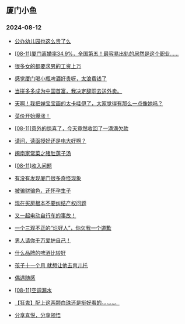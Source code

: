 ## 厦门小鱼 
### 2024-08-12

+ [公办幼儿园也这么贵了么](http://bbs.xmfish.com/read-htm-tid-18230241.html)

+ [[08-11]厦门离婚率34.9%，全国第五！最容易出轨的居然是这个职业......](http://bbs.xmfish.com/read-htm-tid-18230238.html)

+ [很多女的都要求男的工资上万](http://bbs.xmfish.com/read-htm-tid-18230234.html)

+ [感觉厦门喝小瓶啤酒好贵呀，太浪费钱了](http://bbs.xmfish.com/read-htm-tid-18230363.html)

+ [当拼多多成为中国首富，我决定辞职去送外卖。](http://bbs.xmfish.com/read-htm-tid-18230242.html)

+ [天啊！我把婵宝宝画的太卡哇伊了，大家觉得有那么一点像她吗？](http://bbs.xmfish.com/read-htm-tid-18230251.html)

+ [菜价开始爆涨！](http://bbs.xmfish.com/read-htm-tid-18230477.html)

+ [[08-11]意外的惊喜了，今天竟然收回了一滴滴欠款](http://bbs.xmfish.com/read-htm-tid-18230260.html)

+ [请问，读函授好还是电大好啊？](http://bbs.xmfish.com/read-htm-tid-18230372.html)

+ [闽南家常菜之猪肚莲子汤](http://bbs.xmfish.com/read-htm-tid-18230425.html)

+ [[08-11]收入问题](http://bbs.xmfish.com/read-htm-tid-18230266.html)

+ [有没有发现厦门很多奇怪现象](http://bbs.xmfish.com/read-htm-tid-18230498.html)

+ [被骗财骗色，还怀孕生子](http://bbs.xmfish.com/read-htm-tid-18230538.html)

+ [现在买房根本不要纠结产权问题](http://bbs.xmfish.com/read-htm-tid-18230360.html)

+ [又一起电动自行车的事故！](http://bbs.xmfish.com/read-htm-tid-18230367.html)

+ [一个三观不正的“烂好人”，你欠我一个道歉](http://bbs.xmfish.com/read-htm-tid-18230279.html)

+ [男人请你千万爱护自己！](http://bbs.xmfish.com/read-htm-tid-18230432.html)

+ [什么品牌的啤酒比较好](http://bbs.xmfish.com/read-htm-tid-18230364.html)

+ [孩子十一个月 就想让他去育儿托](http://bbs.xmfish.com/read-htm-tid-18230454.html)

+ [偶遇随感](http://bbs.xmfish.com/read-htm-tid-18230474.html)

+ [[08-11]空调漏水](http://bbs.xmfish.com/read-htm-tid-18230404.html)

+ [【狂鬼】配上这两颗白珠还是挺好看的。。。。。。](http://bbs.xmfish.com/read-htm-tid-18230398.html)

+ [分享喜悦，分享领悟](http://bbs.xmfish.com/read-htm-tid-18230573.html)

